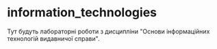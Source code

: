 # information_technologies
Тут будуть лабораторні роботи з дисципліни "Основи інформаційних технологій видавничої справи".
